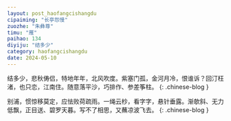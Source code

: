 ```yaml
---
layout: post_haofangcishangdu
cipaiming: "长亭怨慢"
zuozhe: "朱彝尊"
timu: "雁"
paihao: 134
diyiju: "结多少"
category: haofangcishangdu
date: 2024-05-10
---
```


结多少，悲秋俦侣，特地年年，北风吹度。紫塞门孤，金河月冷，恨谁诉？回汀枉渚，也只恋，江南住。随意落平沙，巧排作、参差筝柱。
{: .chinese-blog }

别浦，惯惊移莫定，应怯败荷疏雨。一绳云杪，看字字，悬针垂露。渐欹斜、无力低飘，正目送、碧罗天暮。写不了相思，又蘸凉波飞去。
{: .chinese-blog }
